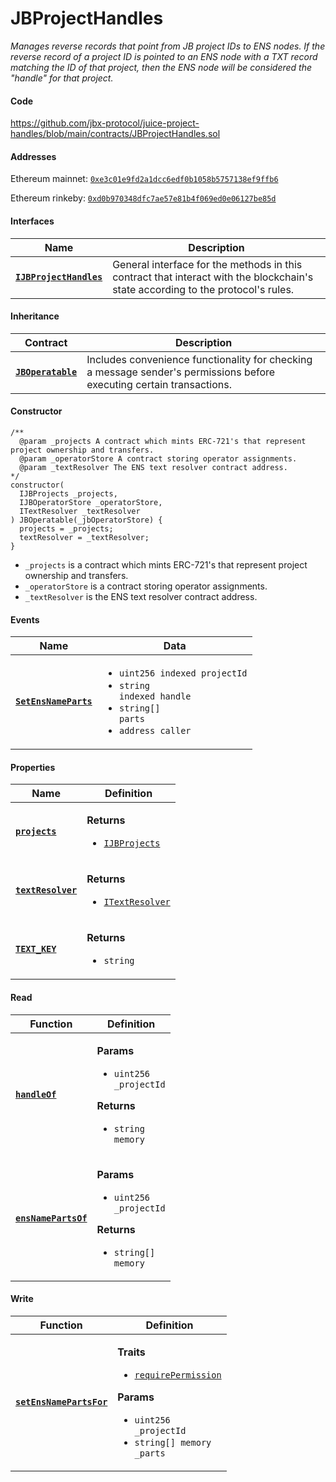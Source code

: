 # JBProjectHandles

_Manages reverse records that point from JB project IDs to ENS nodes. If the reverse record of a project ID is pointed to an ENS node with a TXT record matching the ID of that project, then the ENS node will be considered the "handle" for that project._

#### Code

https://github.com/jbx-protocol/juice-project-handles/blob/main/contracts/JBProjectHandles.sol

#### Addresses

Ethereum mainnet: [`0xe3c01e9fd2a1dcc6edf0b1058b5757138ef9ffb6`](https://etherscan.io/address/0xe3c01e9fd2a1dcc6edf0b1058b5757138ef9ffb6)

Ethereum rinkeby: [`0xd0b970348dfc7ae57e81b4f069ed0e06127be85d`](https://rinkeby.etherscan.io/address/0xd0b970348dfc7ae57e81b4f069ed0e06127be85d)

#### Interfaces

| Name                                                 | Description                                                                                                                              |
| ---------------------------------------------------- | ---------------------------------------------------------------------------------------------------------------------------------------- |
| [**`IJBProjectHandles`**](/dev/deprecated/v2/interfaces/ijbprojecthandles.md) | General interface for the methods in this contract that interact with the blockchain's state according to the protocol's rules. |

#### Inheritance

| Contract                                                                     | Description                                                                                                           |
| ---------------------------------------------------------------------------- | --------------------------------------------------------------------------------------------------------------------- |
| [**`JBOperatable`**](/dev/deprecated/v2/contracts/or-abstract/jboperatable/) | Includes convenience functionality for checking a message sender's permissions before executing certain transactions. |

#### Constructor

```
/** 
  @param _projects A contract which mints ERC-721's that represent project ownership and transfers.
  @param _operatorStore A contract storing operator assignments.
  @param _textResolver The ENS text resolver contract address.
*/
constructor(
  IJBProjects _projects,
  IJBOperatorStore _operatorStore,
  ITextResolver _textResolver
) JBOperatable(_jbOperatorStore) {
  projects = _projects;
  textResolver = _textResolver;
}
```

* `_projects` is a contract which mints ERC-721's that represent project ownership and transfers.
* `_operatorStore` is a contract storing operator assignments.
* `_textResolver` is the ENS text resolver contract address.

#### Events

| Name                                                                                                      | Data                                                                                                                                                                                                                                 |
| --------------------------------------------------------------------------------------------------------- | ------------------------------------------------------------------------------------------------------------------------------------------------------------------------------------------------------------------------------------ |
| [**`SetEnsNameParts`**](/dev/deprecated/v2/contracts/or-utilities/jbprojecthandles/events/setensnameparts.md)                                                                          | <ul><li><code>uint256 indexed projectId</code></li><li><code>string indexed handle</code></li><li><code>string[] parts</code></li><li><code>address caller</code></li></ul>                  |

#### Properties

| Name                                                                                                        | Definition                                                                                                                                                                 |
| ----------------------------------------------------------------------------------------------------------- | -------------------------------------------------------------------------------------------------------------------------------------------------------------------------- |
| [**`projects`**](/dev/deprecated/v2/contracts/or-utilities/jbprojecthandles/properties/projects.md)                                                                          | <p><strong>Returns</strong></p><ul><li><code>[IJBProjects](/dev/deprecated/v2/interfaces/ijbprojects)</code></li></ul>                                                                                                |
| [**`textResolver`**](https://docs.ens.domains/contract-api-reference/publicresolver#get-text-data)                                                                          | <p><strong>Returns</strong></p><ul><li><code>[ITextResolver](https://docs.ens.domains/contract-api-reference/publicresolver#get-text-data)</code></li></ul>                                                                                                |
| [**`TEXT_KEY`**](/dev/deprecated/v2/contracts/or-utilities/jbprojecthandles/properties/textkey.md)                                                                          | <p><strong>Returns</strong></p><ul><li><code>string</code></li></ul>                                                                                                |

#### Read

| Function                                                       | Definition                                                                                                                                                                                                             |
| -------------------------------------------------------------- | ---------------------------------------------------------------------------------------------------------------------------------------------------------------------------------------------------------------------- |
| [**`handleOf`**](/dev/deprecated/v2/contracts/or-utilities/jbprojecthandles/read/handleof.md) | <p><strong>Params</strong></p><ul><li><code>uint256 _projectId</code></li></ul><p><strong>Returns</strong></p><ul><li><code>string memory</code></li></ul> |
| [**`ensNamePartsOf`**](/dev/deprecated/v2/contracts/or-utilities/jbprojecthandles/read/ensnamepartsof.md) | <p><strong>Params</strong></p><ul><li><code>uint256 _projectId</code></li></ul><p><strong>Returns</strong></p><ul><li><code>string[] memory</code></li></ul> |

#### Write

| Function                                                                                                     | Definition                                                                                                                                                                                                                                                                                                                      |
| ------------------------------------------------------------------------------------------------------------ | ------------------------------------------------------------------------------------------------------------------------------------------------------------------------------------------------------------------------------------------------------------------------------------------------------------------------------- |
| [**`setEnsNamePartsFor`**](/dev/deprecated/v2/contracts/or-utilities/jbprojecthandles/write/setensnamepartsfor.md)                                                                        | <p><strong>Traits</strong></p><ul><li><code>[requirePermission](/dev/deprecated/v2/contracts/or-abstract/jboperatable/modifiers/requirepermission.md)</code></li></ul><p><strong>Params</strong></p><ul><li><code>uint256 _projectId</code></li><li><code>string[] memory _parts</code></li></ul>                                             |
